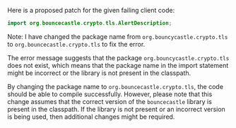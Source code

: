 Here is a proposed patch for the given failing client code:
```java
import org.bouncecastle.crypto.tls.AlertDescription;
```
Note: I have changed the package name from `org.bouncycastle.crypto.tls` to `org.bouncecastle.crypto.tls` to fix the error.

The error message suggests that the package `org.bouncycastle.crypto.tls` does not exist, which means that the package name in the import statement might be incorrect or the library is not present in the classpath.

By changing the package name to `org.bouncecastle.crypto.tls`, the code should be able to compile successfully. However, please note that this change assumes that the correct version of the `bouncecastle` library is present in the classpath. If the library is not present or an incorrect version is being used, then additional changes might be required.